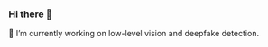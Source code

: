 ### Hi there 👋

<!--
**ZhendongWang6/ZhendongWang6** is a ✨ _special_ ✨ repository because its `README.md` (this file) appears on your GitHub profile.

Here are some ideas to get you started:

- 🔭 I’m currently working on ...
- 🌱 I’m currently learning ...
- 👯 I’m looking to collaborate on ...
- 🤔 I’m looking for help with ...
- 💬 Ask me about ...
- 📫 How to reach me: ...
- 😄 Pronouns: ...
- ⚡ Fun fact: ...
-->
🔭 I’m currently working on low-level vision and deepfake detection.

<!-- [![Zhendong Wang's GitHub stats](https://github-readme-stats.vercel.app/api?username=ZhendongWang6&show_icons=true&include_all_commits=true)](https://github.com/anuraghazra/github-readme-stats) -->
